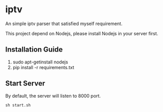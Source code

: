 # iptv
An simple iptv parser that satisfied myself requirement.

This project depend on Nodejs, please install Nodejs in your server first.

## Installation Guide

1. sudo apt-getinstall nodejs
2. pip install -r requirements.txt


## Start Server
By default, the server will listen to 8000 port.
``` shell
sh start.sh

